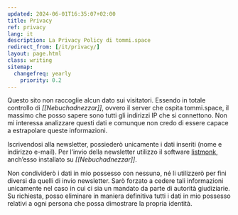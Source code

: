```yaml
---
updated: 2024-06-01T16:35:07+02:00
title: Privacy
ref: privacy
lang: it
description: La Privacy Policy di tommi.space
redirect_from: [/it/privacy/]
layout: page.html
class: writing
sitemap:
  changefreq: yearly
	priority: 0.2
---
```

Questo sito non raccoglie alcun dato sui visitatori. Essendo in totale controllo di <cite>[[Nebuchadnezzar]]</cite>, ovvero il server che ospita tommi.space, il massimo che posso sapere sono tutti gli indirizzi IP che si connettono. Non mi interessa analizzare questi dati e comunque non credo di essere capace a estrapolare queste informazioni.

Iscrivendosi alla newsletter, possiederò unicamente i dati inseriti (nome e indirizzo e-mail). Per l’invio della newsletter utilizzo il software [listmonk](https://listmonk.app 'sito ufficiale di listmonk'), anch’esso installato su <cite>[[Nebuchadnezzar]]</cite>.

Non condividerò i dati in mio possesso con nessunə, né li utilizzerò per fini diversi da quelli di invio newsletter. Sarò forzato a cedere tali informazioni unicamente nel caso in cui ci sia un mandato da parte di autorità giudiziarie. Su richiesta, posso eliminare in maniera definitiva tutti i dati in mio possesso relativi a ogni persona che possa dimostrare la propria identità.

